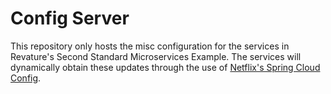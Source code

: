 # Config Server
This repository only hosts the misc configuration for the services in Revature's Second Standard Microservices Example.
The services will dynamically obtain these updates through the use of [Netflix's Spring Cloud Config](https://spring.io/guides/gs/centralized-configuration/).
